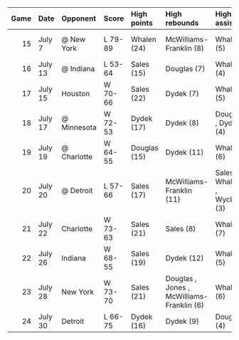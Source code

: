 |   Game | Date    | Opponent    | Score   | High points   | High rebounds                             | High assists                 | Location                | Record   |
|-------:|:--------|:------------|:--------|:--------------|:------------------------------------------|:-----------------------------|:------------------------|:---------|
|     15 | July 7  | @ New York  | L 79-89 | Whalen (24)   | McWilliams-Franklin (8)                   | Whalen (5)                   | Madison Square Garden   | 12-3     |
|     16 | July 13 | @ Indiana   | L 53-64 | Sales (15)    | Douglas (7)                               | Whalen (4)                   | Conseco Fieldhouse      | 12-4     |
|     17 | July 15 | Houston     | W 70-66 | Sales (22)    | Dydek (7)                                 | Whalen (5)                   | Mohegan Sun Arena       | 13-4     |
|     18 | July 17 | @ Minnesota | W 72-53 | Dydek (17)    | Dydek (8)                                 | Douglas , Dydek (4)          | Target Center           | 14-4     |
|     19 | July 19 | @ Charlotte | W 64-55 | Douglas (15)  | Dydek (11)                                | Whalen (6)                   | Charlotte Bobcats Arena | 15-4     |
|     20 | July 20 | @ Detroit   | L 57-66 | Sales (17)    | McWilliams-Franklin (11)                  | Sales , Whalen , Wyckoff (3) | Palace of Auburn Hills  | 15-5     |
|     21 | July 22 | Charlotte   | W 73-63 | Sales (21)    | Sales (8)                                 | Whalen (7)                   | Mohegan Sun Arena       | 16-5     |
|     22 | July 26 | Indiana     | W 68-55 | Sales (19)    | Dydek (12)                                | Whalen (5)                   | Mohegan Sun Arena       | 17-5     |
|     23 | July 28 | New York    | W 73-70 | Sales (21)    | Douglas , Jones , McWilliams-Franklin (6) | Whalen (6)                   | Mohegan Sun Arena       | 18-5     |
|     24 | July 30 | Detroit     | L 66-75 | Dydek (16)    | Dydek (9)                                 | Douglas (4)                  | Mohegan Sun Arena       | 18-6     |